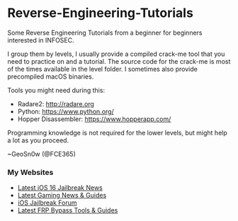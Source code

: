 # Reverse-Engineering-Tutorials
Some Reverse Engineering Tutorials from a beginner for beginners interested in INFOSEC.

I group them by levels, I usually provide a compiled crack-me tool that you need to practice on and a tutorial.
The source code for the crack-me is most of the times available in the level folder. I sometimes also provide precompiled macOS binaries.

Tools you might need during this:
* Radare2: http://radare.org
* Python: https://www.python.org/
* Hopper Disassembler: https://www.hopperapp.com/

Programming knowledge is not required for the lower levels, but might help a lot as you proceed.

~GeoSn0w (@FCE365)

### My Websites
* <a href="https://idevicecentral.com">Latest iOS 16 Jailbreak News</a>
* <a href="https://gametutorialpro.com">Latest Gaming News & Guides</a>
* <a href="https://jailbreak.fce365.info">iOS Jailbreak Forum</a>
* <a href="https://gsmbypass.com">Latest FRP Bypass Tools & Guides</a>
